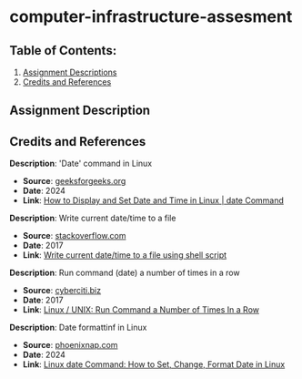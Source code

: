 # computer-infrastructure-assesment

## Table of Contents:
1. [Assignment Descriptions](#assignment-descriptions)
2. [Credits and References](#credits-and-references)


## Assignment Description



## Credits and References
**Description**: 'Date' command in Linux
- **Source**: [geeksforgeeks.org](https://www.geeksforgeeks.org/)
- **Date**: 2024
- **Link**: [How to Display and Set Date and Time in Linux | date Command](https://www.geeksforgeeks.org/date-command-linux-examples/)

**Description**: Write current date/time to a file 
- **Source**: [stackoverflow.com](https://stackoverflow.com)
- **Date**: 2017
- **Link**: [Write current date/time to a file using shell script](https://stackoverflow.com/questions/43221469/write-current-date-time-to-a-file-using-shell-script)

**Description**: Run command (date) a number of times in a row
- **Source**: [cyberciti.biz](https://www.cyberciti.biz/)
- **Date**: 2017
- **Link**: [Linux / UNIX: Run Command a Number of Times In a Row](https://www.cyberciti.biz/faq/bsd-appleosx-linux-bash-shell-run-command-n-times/)

**Description**: Date formattinf in Linux
- **Source**: [phoenixnap.com](https://phoenixnap.com/kb)
- **Date**: 2024
- **Link**: [Linux date Command: How to Set, Change, Format Date in Linux](https://phoenixnap.com/kb/linux-date-command)